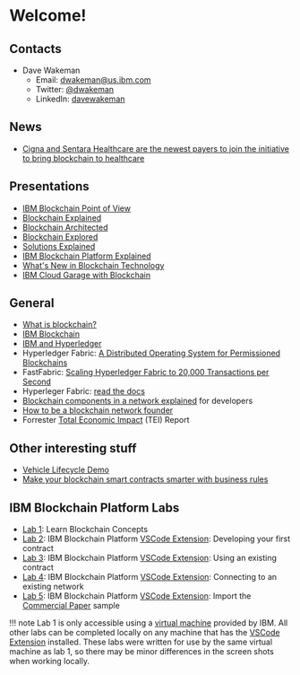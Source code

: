 # Welcome!



## Contacts
- Dave Wakeman
  - Email: [dwakeman@us.ibm.com](mailto:dwakeman@us.ibm.com)
  - Twitter: [@dwakeman](https://twitter.com/dwakeman)
  - LinkedIn: [davewakeman](https://www.linkedin.com/in/davewakeman/)

<a href="" target="_blank"></a>

## News
- <a href="https://www.distilnfo.com/payer/2019/02/21/cigna-sentara-healthcare-join-payer-blockchain-initiative" target="_blank">Cigna and Sentara Healthcare are the newest payers to join the initiative to bring blockchain to healthcare</a>


## Presentations

- <a href="files/IBM-Blockchain-PoV.pdf" target="_blank">IBM Blockchain Point of View</a>
- <a href="https://www.slideshare.net/MattLucas3/blockchain-explained-v513" target="_blank">Blockchain Explained</a>
- <a href="https://www.slideshare.net/MattLucas3/blockchain-architectures-explored-v30" target="_blank">Blockchain Architected</a>
- <a href="https://www.slideshare.net/MattLucas3/blockchain-hyperledger-fabric-explored-v45" target="_blank">Blockchain Explored</a>
- <a href="https://www.slideshare.net/MattLucas3/ibm-blockchain-solutions-explained-v03" target="_blank">Solutions Explained</a>
- <a href="https://www.slideshare.net/MattLucas3/ibm-blockchain-platform-explained-v113" target="_blank">IBM Blockchain Platform Explained</a>
- <a href="https://www.slideshare.net/MattLucas3/blockchain-whats-new-in-hyperledger-fabric-oct-2018" target="_blank">What's New in Blockchain Technology</a>
- <a href="https://www.slideshare.net/MattLucas3/blockchain-ibm-cloud-garages-explained-v11" target="_blank">IBM Cloud Garage with Blockchain</a>



## General


- <a href="https://www.ibm.com/blockchain/what-is-blockchain.html" target="_blank">What is blockchain?</a>
- <a href="http://www.ibm.com/blockchain" target="_blank">IBM Blockchain</a>
- <a href="https://www.ibm.com/blockchain/hyperledger.html" target="_blank">IBM and Hyperledger</a>
- Hyperledger Fabric: <a href="https://arxiv.org/abs/1801.10228v1" target="_blank">A Distributed Operating System for Permissioned Blockchains</a>
- FastFabric: <a href="https://arxiv.org/abs/1901.00910" target="_blank">Scaling Hyperledger Fabric to 20,000 Transactions per Second</a>
- Hyperleger Fabric: <a href="https://hyperledger-fabric.readthedocs.io" target="_blank">read the docs</a>
- <a href="https://www.youtube.com/watch?v=sJaT2L99BUo" target="_blank">Blockchain components in a network explained</a> for developers
- <a href="https://www.ibm.com/account/reg/signup?formid=urx-31528" target="_blank">How to be a blockchain network founder</a>
- Forrester <a href="https://www.ibm.com/account/reg/us-en/signup?formid=urx-33572" target="_blank">Total Economic Impact</a> (TEI) Report


## Other interesting stuff

- <a href="https://www.youtube.com/watch?v=cNvOQp8r0xo&t=244" target="_blank">Vehicle Lifecycle Demo</a>
- <a href="https://www.ibm.com/developerworks/library/mw-1708-mery-blockchain/1708-mery.html" target="_blank">Make your blockchain smart contracts smarter with business rules</a>

<!--
## IBM Blockchain Platform V1 Labs

- <a href="files/Blockchain-PoT-Lab-Workbook-v1.8.1.pdf" target="_blank">Lab Guide</a>
-->

## IBM Blockchain Platform Labs

-  <a href="https://ibm-blockchain-workshop.github.io/docs/Lab1-IBPLearnBlockchainConcepts.pdf" target="_blank">Lab 1</a>: Learn Blockchain Concepts
-  <a href="https://ibm-blockchain-workshop.github.io/docs/Lab2-IBPVSCodeDevelopingyourFirstContract.pdf" target="_blank">Lab 2</a>: IBM Blockchain Platform <a href="https://marketplace.visualstudio.com/items?itemName=IBMBlockchain.ibm-blockchain-platform" target="_blank">VSCode Extension</a>: Developing your first contract
-  <a href="https://ibm-blockchain-workshop.github.io/docs/Lab3-IBPVSCodeExtensionUsinganExistingContract.pdf" target="_blank">Lab 3</a>: IBM Blockchain Platform <a href="https://marketplace.visualstudio.com/items?itemName=IBMBlockchain.ibm-blockchain-platform" target="_blank">VSCode Extension</a>: Using an existing contract
-  <a href="https://ibm-blockchain-workshop.github.io/docs/Lab4-IBPVSCodeExtensionConnecttoExistingNetwork.pdf" target="_blank">Lab 4</a>: IBM Blockchain Platform <a href="https://marketplace.visualstudio.com/items?itemName=IBMBlockchain.ibm-blockchain-platform" target="_blank">VSCode Extension</a>: Connecting to an existing network
-  <a href="https://ibm-blockchain-workshop.github.io/docs/Lab5-IBPVSCodeExtensionImportCommercialPaperSample.pdf" target="_blank">Lab 5</a>: IBM Blockchain Platform <a href="https://marketplace.visualstudio.com/items?itemName=IBMBlockchain.ibm-blockchain-platform" target="_blank">VSCode Extension</a>: Import the <a href="https://hyperledger-fabric.readthedocs.io/en/release-1.4/tutorial/commercial_paper.html" target="_blank">Commercial Paper</a> sample

!!! note
    Lab 1 is only accessible using a <a href="https://bluedemos.com/show/2340" target="_blank">virtual machine</a> provided by IBM. All other labs can be completed locally on any machine that has the <a href="https://marketplace.visualstudio.com/items?itemName=IBMBlockchain.ibm-blockchain-platform" target="_blank">VSCode Extension</a> installed.  These labs were written for use by the same virtual machine as lab 1, so there may be minor differences in the screen shots when working locally.


<a href="" target="_blank"></a>